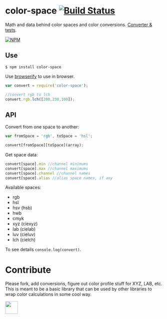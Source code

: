 # color-space [![Build Status](https://travis-ci.org/dfcreative/color-space.svg?branch=master)](https://travis-ci.org/dfcreative/color-space)

Math and data behind color spaces and color conversions. [Converter & tests](https://cdn.rawgit.com/dfcreative/color-space/master/test/index.html).

[![NPM](https://nodei.co/npm/color-space.png?downloads=true&downloadRank=true&stars=true)](https://nodei.co/npm/color-space/)


## Use

`$ npm install color-space`

Use [browserify](https://github.com/substack/node-browserify) to use in browser.

```js
var convert = require('color-space');

//convert rgb to lch
convert.rgb.lch([200,230,100]);
```

## API

Convert from one space to another:

```js
var fromSpace = 'rgb', toSpace = 'hsl';

convert[fromSpace][toSpace](array);
```

Get space data:

```js
convert[space].min //channel minimums
convert[space].max //channel maximums
convert[space].channel //channel names
convert[space].alias //alias space names, if any
```

Available spaces:

* rgb
* hsl
* hsv (hsb)
* hwb
* cmyk
* xyz (ciexyz)
* lab (cielab)
* luv (cieluv)
* lch (cielch)


To see details `console.log(convert)`.



# Contribute

Please fork, add conversions, figure out color profile stuff for XYZ, LAB, etc. This is meant to be a basic library that can be used by other libraries to wrap color calculations in some cool way.



<a href="http://unlicense.org/UNLICENSE"><img src="http://upload.wikimedia.org/wikipedia/commons/6/62/PD-icon.svg" width="40"/></a>